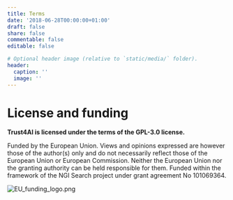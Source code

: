 ```yaml
---
title: Terms
date: '2018-06-28T00:00:00+01:00'
draft: false
share: false
commentable: false
editable: false

# Optional header image (relative to `static/media/` folder).
header:
  caption: ''
  image: ''
---
```


[//]: # (Add your terms here and set `draft: false` to publish it. Otherwise, delete this file if you don't need it.)

# License and funding

**Trust4AI is licensed under the terms of the GPL-3.0 license.**

Funded by the European Union. Views and opinions expressed are however those of the author(s) only and do not necessarily reflect those of the European Union or European Commission. Neither the European Union nor the granting authority can be held responsible for them. Funded within the framework of the NGI Search project under grant agreement No 101069364.

![EU_funding_logo.png]([ruta/a/la/imagen.jpg](https://github.com/isa-group/trust4ai/blob/main/funding_logos/NGI_Search-rgb_Plan-de-travail-1-2048x410.png)https://github.com/isa-group/trust4ai/blob/main/funding_logos/NGI_Search-rgb_Plan-de-travail-1-2048x410.png)
